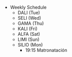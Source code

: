 - Weekly Schedule
	- DALI (Tue)
	- SELI (Wed)
	- GAMA (Thu)
	- KALI (Fri)
	- ALFA (Sat)
	- LIMI (Sun)
	- SILIO (Mon)
		- 19:15 Matronatación